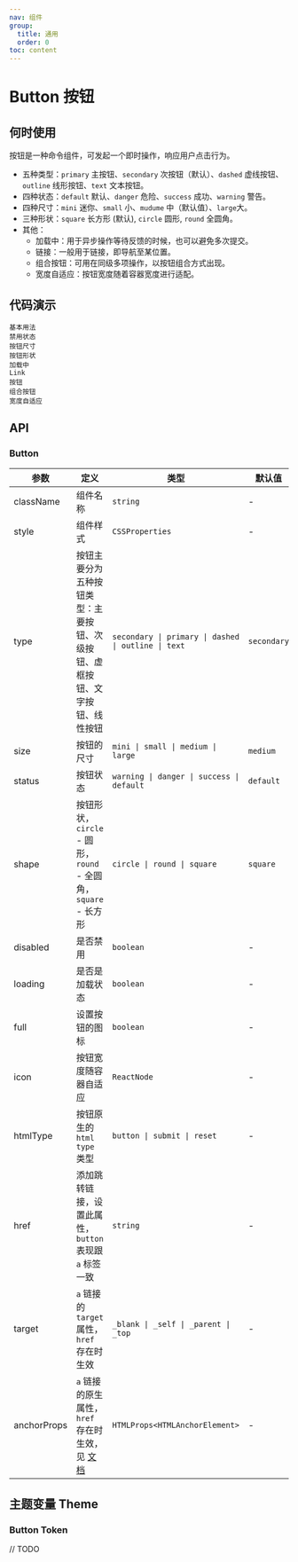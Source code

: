 ```yaml
---
nav: 组件
group:
  title: 通用
  order: 0
toc: content
---
```


# Button 按钮

## 何时使用

按钮是一种命令组件，可发起一个即时操作，响应用户点击行为。

- 五种类型：`primary` 主按钮、`secondary` 次按钮（默认）、`dashed` 虚线按钮、`outline` 线形按钮、`text` 文本按钮。
- 四种状态：`default` 默认、`danger` 危险、`success` 成功、`warning` 警告。
- 四种尺寸：`mini` 迷你、`small` 小、`mudume` 中（默认值）、`large`大。
- 三种形状：`square` 长方形 (默认), `circle` 圆形, `round` 全圆角。
- 其他：
  - 加载中：用于异步操作等待反馈的时候，也可以避免多次提交。
  - 链接：一般用于链接，即导航至某位置。
  - 组合按钮：可用在同级多项操作，以按钮组合方式出现。
  - 宽度自适应：按钮宽度随着容器宽度进行适配。

## 代码演示

<code src="../../packages/ui/examples/button/basic.tsx" description="按钮有五种类型：主按钮、次按钮、虚线按钮、线形按钮和文本按钮。主按钮在同一个操作区域最多出现一次。">基本用法</code>  
<code src="../../packages/ui/examples/button/disabled.tsx" description="添加 disabled 属性即可让按钮处于不可用状态，同时按钮样式也会改变。">禁用状态</code>  
<code src="../../packages/ui/examples/button/size.tsx" description="按钮分为：迷你、小、中、大，四种尺寸。高度分别为：24px/28px/32px/36px。推荐及默认为尺寸「中」。可在不同场景及不同业务需求选择适合尺寸。">按钮尺寸</code>  
<code src="../../packages/ui/examples/button/shape.tsx" description="`Button` 有多种形状，`square` - 长方形 (默认), `circle` - 圆形, `round` - 全圆角。">按钮形状</code>  
<code src="../../packages/ui/examples/button/loading.tsx" description="通过设置 `loading` 可以让一个按钮处于加载中状态，处于加载中状态的按钮不会触发点击事件。">加载中</code>  
<code src="../../packages/ui/examples/button/link.tsx" description="通过设置 `href` 可以让一个按钮变成 `a` 标签。">Link 按钮</code>  
<code src="../../packages/ui/examples/button/group.tsx" description="可用在同级多项操作，以按钮组合方式出现。">组合按钮</code>  
<code src="../../packages/ui/examples/button/full.tsx" description="通过设置 `full` ,可以使按钮宽度随着容器宽度进行适配。">宽度自适应</code>

## API

### Button

| **参数** | **定义** | **类型** | **默认值** |
| --- | --- | --- | --- |
| className | 组件名称 | `string` | - |
| style | 组件样式 | `CSSProperties` | - |
| type | 按钮主要分为五种按钮类型：主要按钮、次级按钮、虚框按钮、文字按钮、线性按钮 | `secondary \| primary \| dashed \| outline \| text` | `secondary` |
| size | 按钮的尺寸 | `mini \| small \| medium \| large` | `medium` |
| status | 按钮状态 | `warning \| danger \| success \| default` | `default` |
| shape | 按钮形状，`circle` - 圆形， `round` - 全圆角， `square` - 长方形 | `circle \| round \| square` | `square` |
| disabled | 是否禁用 | `boolean` | - |
| loading | 是否是加载状态 | `boolean` | - |
| full | 设置按钮的图标 | `boolean` | - |
| icon | 按钮宽度随容器自适应 | `ReactNode` | - |
| htmlType | 按钮原生的 `html type` 类型 | `button \| submit \| reset` | - |
| href | 添加跳转链接，设置此属性，`button` 表现跟 `a` 标签一致 | `string` | - |
| target | `a` 链接的 `target` 属性，`href` 存在时生效 | `_blank \| _self \| _parent \| _top` | - |
| anchorProps | `a` 链接的原生属性，`href` 存在时生效，见 [文档](https://developer.mozilla.org/en-US/docs/Web/API/HTMLCanvasElement) | `HTMLProps<HTMLAnchorElement>` | - |

## 主题变量 Theme

### Button Token

// TODO

<!-- | **参数** | **类型** | **默认值** | **定义** |
| --- | --- | --- | --- | -->
